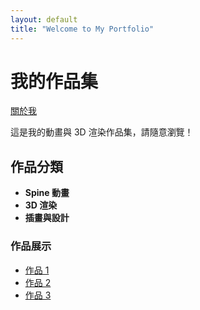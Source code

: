 ```yaml
---
layout: default
title: "Welcome to My Portfolio"
---
```


# 我的作品集

[關於我](about.md)

這是我的動畫與 3D 渲染作品集，請隨意瀏覽！

## 作品分類

- **Spine 動畫**
- **3D 渲染**
- **插畫與設計**

### 作品展示

- [作品 1](#)
- [作品 2](#)
- [作品 3](#)
